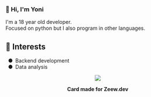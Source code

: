 <html>
    <body>
        <h3>👋 Hi, I'm Yoni</h3>
		<p>I'm a 18 year old developer.<br>Focused on python but I also program in other languages.</br></p>
		<h2>🎯 Interests</h2>
        <p>&ensp;●&ensp;Backend development<br>&ensp;●&ensp;Data analysis</p>
	<div align="center">
		<img src="https://api.zeew.dev/resources/discord/es/full_card/99600716717595857?profile_theme=true"></img>
		<p><b>Card made for Zeew.dev</b></p>
	</div>
    </body>
</html>

